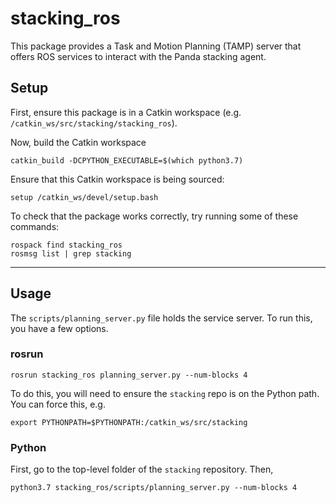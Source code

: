 # stacking_ros

This package provides a Task and Motion Planning (TAMP) server that offers ROS services to interact with the Panda stacking agent.

## Setup

First, ensure this package is in a Catkin workspace (e.g. `/catkin_ws/src/stacking/stacking_ros`).

Now, build the Catkin workspace

```
catkin_build -DCPYTHON_EXECUTABLE=$(which python3.7)
```

Ensure that this Catkin workspace is being sourced:

```
setup /catkin_ws/devel/setup.bash
```

To check that the package works correctly, try running some of these commands:

```
rospack find stacking_ros
rosmsg list | grep stacking
```

---

## Usage
The `scripts/planning_server.py` file holds the service server. To run this, you have a few options.

### rosrun
```
rosrun stacking_ros planning_server.py --num-blocks 4
```

To do this, you will need to ensure the `stacking` repo is on the Python path. You can force this, e.g.
```
export PYTHONPATH=$PYTHONPATH:/catkin_ws/src/stacking
```

### Python
First, go to the top-level folder of the `stacking` repository. Then,

```
python3.7 stacking_ros/scripts/planning_server.py --num-blocks 4
```